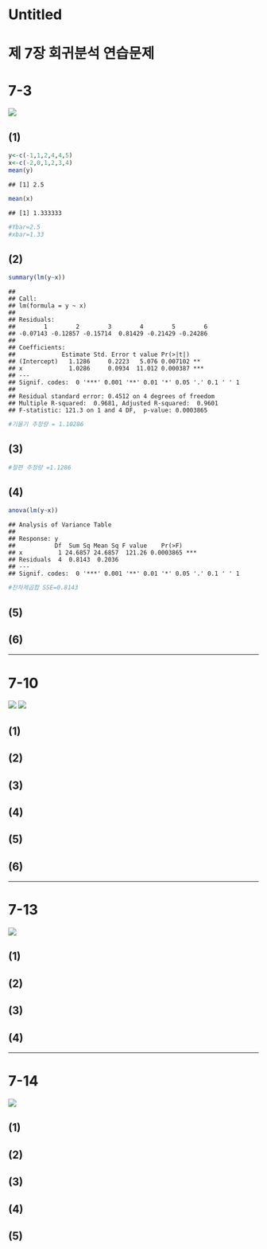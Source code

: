 # Untitled



제 7장 회귀분석 연습문제
========================================================

# 7-3
![](figure/ex7.3.png)

## (1)


```r
y<-c(-1,1,2,4,4,5)
x<-c(-2,0,1,2,3,4)
mean(y)
```

```
## [1] 2.5
```

```r
mean(x)
```

```
## [1] 1.333333
```

```r
#Ybar=2.5
#xbar=1.33
```

## (2)


```r
summary(lm(y~x))
```

```
## 
## Call:
## lm(formula = y ~ x)
## 
## Residuals:
##        1        2        3        4        5        6 
## -0.07143 -0.12857 -0.15714  0.81429 -0.21429 -0.24286 
## 
## Coefficients:
##             Estimate Std. Error t value Pr(>|t|)    
## (Intercept)   1.1286     0.2223   5.076 0.007102 ** 
## x             1.0286     0.0934  11.012 0.000387 ***
## ---
## Signif. codes:  0 '***' 0.001 '**' 0.01 '*' 0.05 '.' 0.1 ' ' 1
## 
## Residual standard error: 0.4512 on 4 degrees of freedom
## Multiple R-squared:  0.9681,	Adjusted R-squared:  0.9601 
## F-statistic: 121.3 on 1 and 4 DF,  p-value: 0.0003865
```

```r
#기울기 추정량 = 1.10286
```

## (3)


```r
#절편 추정량 =1.1286
```

## (4)


```r
anova(lm(y~x))
```

```
## Analysis of Variance Table
## 
## Response: y
##           Df  Sum Sq Mean Sq F value    Pr(>F)    
## x          1 24.6857 24.6857  121.26 0.0003865 ***
## Residuals  4  0.8143  0.2036                      
## ---
## Signif. codes:  0 '***' 0.001 '**' 0.01 '*' 0.05 '.' 0.1 ' ' 1
```

```r
#잔차제곱합 SSE=0.8143
```

## (5)



## (6)



---------------------------------


# 7-10
![](figure/ex7.10.png)
![](figure/ex7.10_1.png)

## (1)



## (2)



## (3)



## (4)



## (5)



## (6)



---------------------------------

# 7-13
![](figure/ex7.13.png)

## (1)



## (2)



## (3)



## (4)




---------------------------------

# 7-14
![](figure/ex7.14.png)


## (1)



## (2)



## (3)



## (4)



## (5)



